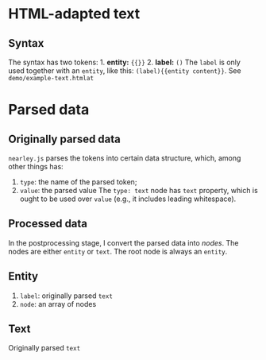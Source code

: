 # HTML-adapted text
## Syntax
The syntax has two tokens:
    1. **entity:** `{{}}`
    2. **label:** `()`
The `label` is only used together with an `entity`, like this: `(label){{entity content}}`. See `demo/example-text.htmlat`

# Parsed data
## Originally parsed data
`nearley.js` parses the tokens into certain data structure, which, among other things has:
1. `type`: the name of the parsed token;
2. `value`: the parsed value
The `type: text` node has `text` property, which is ought to be used over `value` (e.g., it includes leading whitespace).

## Processed data
In the postprocessing stage, I convert the parsed data into *nodes*.
The nodes are either `entity` or `text`. The root node is always an `entity`.

## Entity
1. `label`: originally parsed `text`
2. `node`: an array of nodes

## Text
Originally parsed `text`

